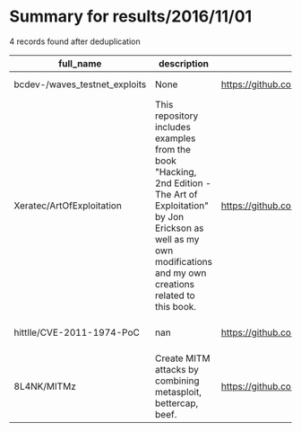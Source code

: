 
# Summary for results/2016/11/01
    
4 records found after deduplication

| full_name | description | html_url | matched_list | matched_count | pushed_at | size | stargazers_count | language | forks_count | vul_ids |
|-------------------------------|---------------------------------------------------------------------------------------------------------------------------------------------------------------------------------------------|--------------------------------------------------|----------------------------------|-----------------|---------------------------|--------|--------------------|------------|---------------|-------------------|
| bcdev-/waves_testnet_exploits | None | https://github.com/bcdev-/waves_testnet_exploits | ['exploit'] | 1 | 2016-11-01 22:35:57+00:00 | 4 | 0 | Python | 1 | [] |
| Xeratec/ArtOfExploitation | This repository includes examples from the book "Hacking, 2nd Edition - The Art of Exploitation" by Jon Erickson as well as my own modifications and my own creations related to this book. | https://github.com/Xeratec/ArtOfExploitation | ['exploit'] | 1 | 2016-11-01 12:02:53+00:00 | 49 | 0 | C | 0 | [] |
| hittlle/CVE-2011-1974-PoC | nan | https://github.com/hittlle/CVE-2011-1974-PoC | ['cve poc', 'cve-2'] | 2 | 2016-11-01 08:08:10+00:00 | 0 | 0 | nan | 0 | ['CVE-2011-1974'] |
| 8L4NK/MITMz | Create MITM attacks by combining metasploit, bettercap, beef. | https://github.com/8L4NK/MITMz | ['metasploit module OR payload'] | 1 | 2016-11-01 18:45:19+00:00 | 12 | 0 | Shell | 1 | [] |
